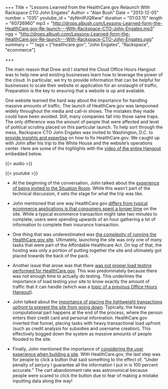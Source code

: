 +++
Title = "Lessons Learned from the HealthCare.gov Relaunch With Rackspace CTO John Engates"
Author = "Alan Bush"
Date = "2013-12-05"
number = "035"
youtube_id = "dyNmIPJQRww"
duration = "01:03:15"
length = "60726960"
mp3 = "http://drops.albush.com/Lessons-Learned-form-the-HealthCare.gov-Re-launch---With-Rackspace-CTO-John-Engates.mp3"
ogg = "http://drops.albush.com/Lessons-Learned-form-the-HealthCare.gov-Re-launch---With-Rackspace-CTO-John-Engates.ogg"
summary = ""
tags = ["healthcare.gov", "John Engates", "Rackspace", "ecommerce"]

+++

The main reason that Drew and I started the Cloud Office Hours Hangout was to help new and existing businesses learn how to leverage the power of the cloud. In particular, we try to provide information that can be helpful for businesses to scale their website or application for an onslaught of traffic. Preparation is the key to ensuring that a website is up and available.

One website learned the hard way about the importance for handling massive amounts of traffic. The launch of HealthCare.gov was lampooned widely throughout the media and call-in shows. The mistakes they made could have been avoided. Still, many companies fall into those same traps. The only difference was the amount of people that were affected and level of political scrutiny placed on this particular launch. To help sort through the mess, Rackspace CTO John Engates was invited to Washington, D.C. to [provide insights and expertise][1] on how to fix HealthCare.gov. We caught up with John after his trip to the White House and the website’s operations center. Here are some of the highlights with the [video of the entire Hangout][2] embedded below.

   [1]: http://www.rackspace.com/blog/more-transparency-helps-get-healthcare-gov-on-the-road-to-recovery/
   [2]: http://www.youtube.com/watch?v=dyNmIPJQRww&feature=share

{{< audio >}}

{{< youtube >}}

  * At the beginning of the conversation, John talked about the [experience of being invited to the Situation Room][3]. While this wasn’t part of the technical discussion, it sets the stage for what the trip was like.

   [3]: http://www.youtube.com/watch?v=dyNmIPJQRww&feature=share&t=13m9s

  * John mentioned that one way HealthCare.gov [differs from typical ecommerce applications is that consumers spent a longer time][4] on the site. While a typical ecommerce transaction might take two minutes to complete; users were spending upwards of an hour gathering a lot of information to complete their insurance transaction.

   [4]: http://www.youtube.com/watch?v=dyNmIPJQRww&feature=share&t=23m2s

  * One thing that was underestimated was [the complexity of running the HealthCare.gov site][5]. Ultimately, launching the site was only one of many tasks that were part of the Affordable Healthcare Act. On top of that, the hosting was only a portion of putting together the site and ultimately got placed towards the back of the pack.

   [5]: http://www.youtube.com/watch?v=dyNmIPJQRww&feature=share&t=24m58s

  * Another issue that arose was that there [was not proper load testing performed for HealthCare.gov][6]. This was predominately because there was not enough time to actually do testing. This underlines the importance of load testing your site to know exactly the amount of traffic that it can handle (which was a [topic of a previous Office Hours Hangout][7]).

   [6]: http://www.youtube.com/watch?v=dyNmIPJQRww&feature=share&t=25m44s
   [7]: http://www.youtube.com/watch?v=btdOLlD7C6Q

  * John talked about the [importance of placing the lightweight transactions upfront to prevent the site from going down][8]. Typically, the heavy computational part happens at the end of the process, where the person enters their credit card and personal information. HealthCare.gov inverted that funnel, placing tasks with heavy transactional load upfront (such as credit analysis for subsidies and username creation). This effectively bogged down the system as massive amounts of people flooded to the site.

   [8]: http://www.youtube.com/watch?v=btdOLlD7C6Q

  * Finally, John mentioned the importance of [considering the user experience when building a site][9]. With HealthCare.gov, the last step was for people to click a button that said something to the effect of, “Under penalty of perjury I guarantee all the information I put in is 100 percent accurate.” The cart abandonment rate was astronomical because people were scared to click the button due to fear of making a mistake inputting data along the way!

   [9]: http://www.youtube.com/watch?v=dyNmIPJQRww&feature=share&t=50m10s
